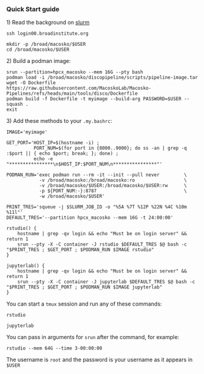 ### Quick Start guide

1\) Read the background on [slurm](slurm.md)

```
ssh login00.broadinstitute.org
```
```
mkdir -p /broad/macosko/$USER
cd /broad/macosko/$USER
```

2\) Build a podman image:

```
srun --partition=hpcx_macosko --mem 16G --pty bash
podman load -i /broad/macosko/discopipeline/scripts/pipeline-image.tar
wget -O Dockerfile https://raw.githubusercontent.com/MacoskoLab/Macosko-Pipelines/refs/heads/main/tools/disco/Dockerfile
podman build -f Dockerfile -t myimage --build-arg PASSWORD=$USER --squash .
exit
```

3\) Add these methods to your `.my.bashrc`:

```
IMAGE='myimage'

GET_PORT='HOST_IP=$(hostname -i) ; 
          PORT_NUM=$(for port in {8000..9000}; do ss -an | grep -q :$port || { echo $port; break; }; done) ; 
          echo -e "****************\n$HOST_IP:$PORT_NUM\n****************"'

PODMAN_RUN='exec podman run --rm -it --init --pull never         \
            -v /broad/macosko:/broad/macosko:ro                  \
            -v /broad/macosko/$USER:/broad/macosko/$USER:rw      \
            -p ${PORT_NUM:-}:8787                                \
            -w /broad/macosko/$USER'        

PRINT_TRES='squeue -j $SLURM_JOB_ID -o "%5A %7T %12P %22N %4C %10m %11l"'
DEFAULT_TRES='--partition hpcx_macosko --mem 16G -t 24:00:00'

rstudio() {
    hostname | grep -qv login && echo "Must be on login server" && return 1
    srun --pty -X -C container -J rstudio $DEFAULT_TRES $@ bash -c "$PRINT_TRES ; $GET_PORT ; $PODMAN_RUN $IMAGE rstudio"
}

jupyterlab() {
    hostname | grep -qv login && echo "Must be on login server" && return 1
    srun --pty -X -C container -J jupyterlab $DEFAULT_TRES $@ bash -c "$PRINT_TRES ; $GET_PORT ; $PODMAN_RUN $IMAGE jupyterlab"
}
```

You can start a `tmux` session and run any of these commands:

```rstudio```  

```jupyterlab```  

You can pass in arguments for `srun` after the command, for example:

```rstudio --mem 64G --time 3-00:00:00```

The username is `root` and the password is your username as it appears in `$USER`

